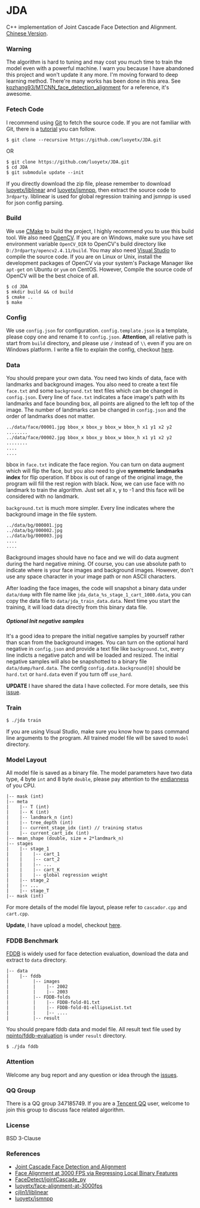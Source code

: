 JDA
===

C++ implementation of Joint Cascade Face Detection and Alignment. [Chinese Version](README.zh.md).

### Warning

The algorithm is hard to tuning and may cost you much time to train the model even with a powerful machine. I warn you because I have abandoned this project and won't update it any more. I'm moving forward to deep learning method. There're many works has been done in this area. See [kpzhang93/MTCNN_face_detection_alignment](https://github.com/kpzhang93/MTCNN_face_detection_alignment) for a reference, it's awesome.

### Fetech Code

I recommend using [Git](https://git-scm.com/) to fetch the source code. If you are not familiar with Git, there is a [tutorial](https://git-scm.com/book/en/v2) you can follow.

```
$ git clone --recursive https://github.com/luoyetx/JDA.git
```

OR

```
$ git clone https://github.com/luoyetx/JDA.git
$ cd JDA
$ git submodule update --init
```

If you directly download the zip file, please remember to download [luoyetx/liblinear][luoyetx/liblinear] and [luoyetx/jsmnpp][luoyetx/jsmnpp], then extract the source code to `3rdparty`. liblinear is used for global regression training and jsmnpp is used for json config parsing.

### Build

We use [CMake][cmake] to build the project, I highly recommend you to use this build tool. We also need [OpenCV][opencv]. If you are on Windows, make sure you have set environment variable `OpenCV_DIR` to OpenCV's build directory like `D:/3rdparty/opencv2.4.11/build`. You may also need [Visual Studio][vs] to compile the source code. If you are on Linux or Unix, install the development packages of OpenCV via your system's Package Manager like `apt-get` on Ubuntu or `yum` on CentOS. However, Compile the source code of OpenCV will be the best choice of all.

```
$ cd JDA
$ mkdir build && cd build
$ cmake ..
$ make
```

### Config

We use `config.json` for configuration. `config.template.json` is a template, please copy one and rename it to `config.json`. **Attention**, all relative path is start from `build` directory, and please use `/` instead of `\\` even if you are on Windows platform. I write a file to explain the config, checkout [here](config.md).

### Data

You should prepare your own data. You need two kinds of data, face with landmarks and background images. You also need to create a text file `face.txt` and  some `background.txt` text files which can be changed in `config.json`. Every line of `face.txt` indicates a face image's path with its landmarks and face bounding box, all points are aligned to the left top of the image. The number of landmarks can be changed in `config.json` and the order of landmarks does not matter.

```
../data/face/00001.jpg bbox_x bbox_y bbox_w bbox_h x1 y1 x2 y2 ........
../data/face/00002.jpg bbox_x bbox_y bbox_w bbox_h x1 y1 x2 y2 ........
....
....
```

bbox in `face.txt` indicate the face region. You can turn on data augment which will flip the face, but you also need to give **symmetric landmarks index** for flip operation. If bbox is out of range of the original image, the program will fill the rest region with black. Now, we can use face with no landmark to train the algorithm. Just set all x, y to -1 and this face will be considered with no landmark.

`background.txt` is much more simpler. Every line indicates where the background image in the file system.

```
../data/bg/000001.jpg
../data/bg/000002.jpg
../data/bg/000003.jpg
....
....
```

Background images should have no face and we will do data augment during the hard negative mining. Of course, you can use absolute path to indicate where is your face images and background images. However, don't use any space character in your image path or non ASCII characters.

After loading the face images, the code will snapshot a binary data under `data/dump` with file name like `jda_data_%s_stage_1_cart_1080.data`, you can copy the data file to `data/jda_train_data.data`. Next time you start the training, it will load data directly from this binary data file.

##### Optional Init negative samples

It's a good idea to prepare the initial negative samples by yourself rather than scan from the background images. You can turn on the optional hard negative in `config.json` and provide a text file like `background.txt`, every line indicts a negative patch and will be loaded and resized. The initial negative samples will also be snapshotted to a binary file `data/dump/hard.data`. The config `config.data.background[0]` should be `hard.txt` or `hard.data` even if you turn off `use_hard`.

**UPDATE** I have shared the data I have collected. For more details, see this [issue][jda-data].

### Train

```
$ ./jda train
```

If you are using Visual Studio, make sure you know how to pass command line arguments to the program. All trained model file will be saved to `model` directory.

### Model Layout

All model file is saved as a binary file. The model parameters have two data type, 4 byte `int` and 8 byte `double`, please pay attention to the [endianness][endianness] of you CPU.

```
|-- mask (int)
|-- meta
|    |-- T (int)
|    |-- K (int)
|    |-- landmark_n (int)
|    |-- tree_depth (int)
|    |-- current_stage_idx (int) // training status
|    |-- current_cart_idx (int)
|-- mean_shape (double, size = 2*landmark_n)
|-- stages
|    |-- stage_1
|    |    |-- cart_1
|    |    |-- cart_2
|    |    |-- ...
|    |    |-- cart_K
|    |    |-- global regression weight
|    |-- stage_2
|    |-- ...
|    |-- stage_T
|-- mask (int)
```

For more details of the model file layout, please refer to `cascador.cpp` and `cart.cpp`.

**Update**, I have upload a model, checkout [here](model).

### FDDB Benchmark

[FDDB][fddb] is widely used for face detection evaluation, download the data and extract to `data` directory.

```
|-- data
|    |-- fddb
|         |-- images
|         |    |-- 2002
|         |    |-- 2003
|         |-- FDDB-folds
|         |    |-- FDDB-fold-01.txt
|         |    |-- FDDB-fold-01-ellipseList.txt
|         |    |-- ....
|         |-- result
```

You should prepare fddb data and model file. All result text file used by [npinto/fddb-evaluation][npinto/fddb-evaluation] is under `result` directory.

```
$ ./jda fddb
```

### Attention

Welcome any bug report and any question or idea through the [issues](https://github.com/luoyetx/JDA/issues).

### QQ Group

There is a QQ group 347185749. If you are a [Tencent QQ][qq] user, welcome to join this group to discuss face related algorithm.

### License

BSD 3-Clause

### References

- [Joint Cascade Face Detection and Alignment](http://home.ustc.edu.cn/~chendong/JointCascade/ECCV14_JointCascade.pdf)
- [Face Alignment at 3000 FPS via Regressing Local Binary Features](http://research.microsoft.com/en-us/people/yichenw/cvpr14_facealignment.pdf)
- [FaceDetect/jointCascade_py](https://github.com/FaceDetect/jointCascade_py)
- [luoyetx/face-alignment-at-3000fps](https://github.com/luoyetx/face-alignment-at-3000fps)
- [cjlin1/liblinear](https://github.com/cjlin1/liblinear)
- [luoyetx/jsmnpp](https://github.com/luoyetx/jsmnpp)


[opencv]: http://opencv.org/
[luoyetx/jsmnpp]: https://github.com/luoyetx/jsmnpp
[luoyetx/liblinear]: https://github.com/luoyetx/liblinear
[cmake]: https://cmake.org/
[vs]: https://www.visualstudio.com/
[endianness]: https://en.wikipedia.org/wiki/Endianness
[qq]: http://im.qq.com/
[fddb]: http://vis-www.cs.umass.edu/fddb/
[npinto/fddb-evaluation]: https://github.com/npinto/fddb-evaluation
[jda-data]: https://github.com/luoyetx/JDA/issues/22
